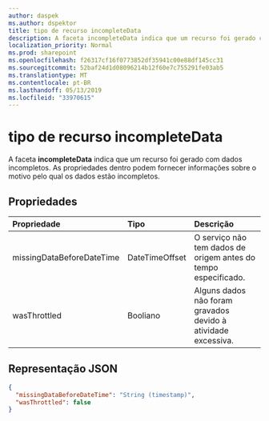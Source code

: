 ```yaml
---
author: daspek
ms.author: dspektor
title: tipo de recurso incompleteData
description: A faceta incompleteData indica que um recurso foi gerado com dados incompletos.
localization_priority: Normal
ms.prod: sharepoint
ms.openlocfilehash: f26317cf16f0773852df35941c00e88df145cc31
ms.sourcegitcommit: 52baf24d1d08096214b12f60e7c755291fe03ab5
ms.translationtype: MT
ms.contentlocale: pt-BR
ms.lasthandoff: 05/13/2019
ms.locfileid: "33970615"
---
```

# <a name="incompletedata-resource-type"></a>tipo de recurso incompleteData

A faceta **incompleteData** indica que um recurso foi gerado com dados incompletos.
As propriedades dentro podem fornecer informações sobre o motivo pelo qual os dados estão incompletos.

## <a name="properties"></a>Propriedades

| Propriedade                  | Tipo           | Descrição
|:--------------------------|:---------------|:--------------------------------
| missingDataBeforeDateTime | DateTimeOffset | O serviço não tem dados de origem antes do tempo especificado.
| wasThrottled              | Booliano        | Alguns dados não foram gravados devido à atividade excessiva.

## <a name="json-representation"></a>Representação JSON

<!-- { "blockType": "resource", "@type": "microsoft.graph.incompleteData" } -->

```json
{
  "missingDataBeforeDateTime": "String (timestamp)",
  "wasThrottled": false
}
```

<!--
{
  "type": "#page.annotation",
  "section": "documentation",
  "tocPath": "Facets/incompleteData",
  "suppressions": []
}
-->
